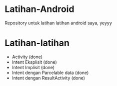# Latihan-Android
Repository untuk latihan latihan android saya, yeyyy

# Latihan-latihan
- Activity (done)
- Intent Eksplisit (done) 
- Intent Implisit (done)
- Intent dengan Parcelable data (done)
- Intent dengan ResultActivity (done)
